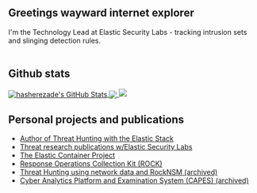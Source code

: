 <!--
Respectfully borrowed the Github stats "theme"(?) from https://github.com/hasherezade
--!>

<h2>Greetings wayward internet explorer</h2>

I'm the Technology Lead at Elastic Security Labs - tracking intrusion sets and slinging detection rules. <br><br>

<h2> Github stats</h2>
<a href="https://github.com/peasead">
  <img align="center" src="https://github-readme-stats.vercel.app/api?username=peasead&show_icons=true&line_height=33&count_private=true&theme=dark" alt="hasherezade's GitHub Stats" />
</a>

<a href="https://github.com/peasead">
  <img align="center" src="https://github-readme-stats.vercel.app/api/top-langs/?username=peasead&&hide=cmake&langs_count=4&line_height=35&theme=dark" />
</a>

<a href="https://github.com/peasead">
  <img src="https://github-readme-streak-stats.herokuapp.com/?user=peasead&theme=dark" />
</a>

<h2>Personal projects and publications</h2>
<ul>
<li><a href="https://www.amazon.com/Threat-Hunting-Elastic-Stack-challenges/dp/1801073783">Author of Threat Hunting with the Elastic Stack</a></li>
<li><a href="https://www.elastic.co/security-labs/author/andrew-pease">Threat research publications w/Elastic Security Labs</a></li>
<li><a href="https://github.com/peasead/elastic-container">The Elastic Container Project</a></li>
<li><a href="https://rocknsm.io">Response Operations Collection Kit (ROCK)</a></li>
<li><a href="https://huntops.blue">Threat Hunting using network data and RockNSM (archived)</a></li>
<li><a href="https://capesstack.io">Cyber Analytics Platform and Examination System (CAPES) (archived)</a></li>
</ul>
